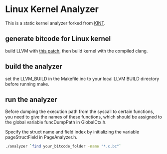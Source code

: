 # Linux Kernel Analyzer

This is a static kernel analyzer forked from [KINT](https://github.com/CRYPTOlab/kint).

## generate bitcode for Linux kernel
build LLVM with [this patch](https://github.com/Markakd/LLVM-O0-BitcodeWriter), then build kernel with the compiled clang.

## build the analyzer
set the LLVM_BUILD in the Makefile.inc to your local LLVM BUILD directory before running make.

## run the analyzer
Before dumping the execution path from the syscall to certain functions, you need to give the names of these functions, which should be assigned to the global variable funcDumpPath in GlobalCtx.h.

Specify the struct name and field index by initializing the variable pageStructField in PageAnalyzer.h.

```bash
./analyzer `find your_bitcode_folder -name "*.c.bc"` 
```
